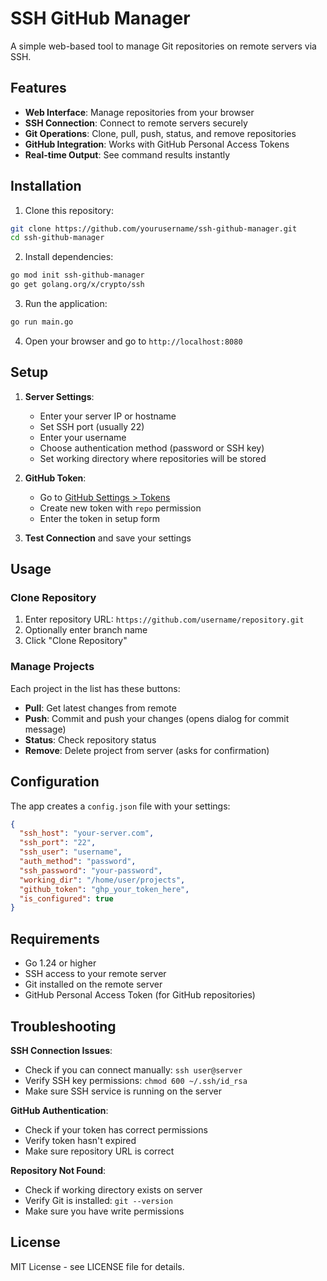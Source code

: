 # SSH GitHub Manager

A simple web-based tool to manage Git repositories on remote servers via SSH.

## Features

- **Web Interface**: Manage repositories from your browser
- **SSH Connection**: Connect to remote servers securely
- **Git Operations**: Clone, pull, push, status, and remove repositories
- **GitHub Integration**: Works with GitHub Personal Access Tokens
- **Real-time Output**: See command results instantly

## Installation

1. Clone this repository:
```bash
git clone https://github.com/yourusername/ssh-github-manager.git
cd ssh-github-manager
```

2. Install dependencies:
```bash
go mod init ssh-github-manager
go get golang.org/x/crypto/ssh
```

3. Run the application:
```bash
go run main.go
```

4. Open your browser and go to `http://localhost:8080`

## Setup

1. **Server Settings**:
    - Enter your server IP or hostname
    - Set SSH port (usually 22)
    - Enter your username
    - Choose authentication method (password or SSH key)
    - Set working directory where repositories will be stored

2. **GitHub Token**:
    - Go to [GitHub Settings > Tokens](https://github.com/settings/tokens)
    - Create new token with `repo` permission
    - Enter the token in setup form

3. **Test Connection** and save your settings

## Usage

### Clone Repository
1. Enter repository URL: `https://github.com/username/repository.git`
2. Optionally enter branch name
3. Click "Clone Repository"

### Manage Projects
Each project in the list has these buttons:
- **Pull**: Get latest changes from remote
- **Push**: Commit and push your changes (opens dialog for commit message)
- **Status**: Check repository status
- **Remove**: Delete project from server (asks for confirmation)

## Configuration

The app creates a `config.json` file with your settings:

```json
{
  "ssh_host": "your-server.com",
  "ssh_port": "22",
  "ssh_user": "username",
  "auth_method": "password",
  "ssh_password": "your-password",
  "working_dir": "/home/user/projects",
  "github_token": "ghp_your_token_here",
  "is_configured": true
}
```

## Requirements

- Go 1.24 or higher
- SSH access to your remote server
- Git installed on the remote server
- GitHub Personal Access Token (for GitHub repositories)

## Troubleshooting

**SSH Connection Issues**:
- Check if you can connect manually: `ssh user@server`
- Verify SSH key permissions: `chmod 600 ~/.ssh/id_rsa`
- Make sure SSH service is running on the server

**GitHub Authentication**:
- Check if your token has correct permissions
- Verify token hasn't expired
- Make sure repository URL is correct

**Repository Not Found**:
- Check if working directory exists on server
- Verify Git is installed: `git --version`
- Make sure you have write permissions

## License

MIT License - see LICENSE file for details.